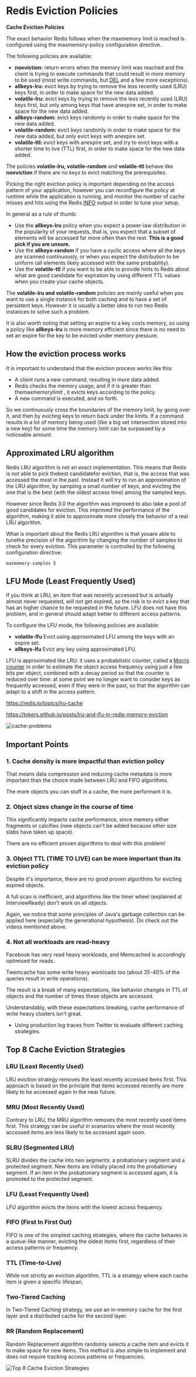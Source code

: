 # Redis Eviction Policies

**Cache Eviction Policies**

The exact behavior Redis follows when the maxmemory limit is reached is configured using the maxmemory-policy configuration directive.

The following policies are available:

- **noeviction:** return errors when the memory limit was reached and the client is trying to execute commands that could result in more memory to be used (most write commands, but [DEL](https://redis.io/commands/del) and a few more exceptions).
- **allkeys-lru:** evict keys by trying to remove the less recently used (LRU) keys first, in order to make space for the new data added.
- **volatile-lru:** evict keys by trying to remove the less recently used (LRU) keys first, but only among keys that have anexpire set, in order to make space for the new data added.
- **allkeys-random:** evict keys randomly in order to make space for the new data added.
- **volatile-random:** evict keys randomly in order to make space for the new data added, but only evict keys with anexpire set.
- **volatile-ttl:** evict keys with anexpire set, and try to evict keys with a shorter time to live (TTL) first, in order to make space for the new data added.

The policies **volatile-lru, volatile-random** and **volatile-ttl** behave like **noeviction** if there are no keys to evict matching the prerequisites.

Picking the right eviction policy is important depending on the access pattern of your application, however you can reconfigure the policy at runtime while the application is running, and monitor the number of cache misses and hits using the Redis [INFO](https://redis.io/commands/info) output in order to tune your setup.

In general as a rule of thumb:

- Use the **allkeys-lru** policy when you expect a power-law distribution in the popularity of your requests, that is, you expect that a subset of elements will be accessed far more often than the rest. **This is a good pick if you are unsure.**
- Use the **allkeys-random** if you have a cyclic access where all the keys are scanned continuously, or when you expect the distribution to be uniform (all elements likely accessed with the same probability).
- Use the **volatile-ttl** if you want to be able to provide hints to Redis about what are good candidate for expiration by using different TTL values when you create your cache objects.

The **volatile-lru and volatile-random** policies are mainly useful when you want to use a single instance for both caching and to have a set of persistent keys. However it is usually a better idea to run two Redis instances to solve such a problem.

It is also worth noting that setting an expire to a key costs memory, so using a policy like **allkeys-lru** is more memory efficient since there is no need to set an expire for the key to be evicted under memory pressure.

## How the eviction process works

It is important to understand that the eviction process works like this:

- A client runs a new command, resulting in more data added.
- Redis checks the memory usage, and if it is greater than themaxmemorylimit , it evicts keys according to the policy.
- A new command is executed, and so forth.

So we continuously cross the boundaries of the memory limit, by going over it, and then by evicting keys to return back under the limits.
If a command results in a lot of memory being used (like a big set intersection stored into a new key) for some time the memory limit can be surpassed by a noticeable amount.

## Approximated LRU algorithm

Redis LRU algorithm is not an exact implementation. This means that Redis is not able to pick thebest candidatefor eviction, that is, the access that was accessed the most in the past. Instead it will try to run an approximation of the LRU algorithm, by sampling a small number of keys, and evicting the one that is the best (with the oldest access time) among the sampled keys.

However since Redis 3.0 the algorithm was improved to also take a pool of good candidates for eviction. This improved the performance of the algorithm, making it able to approximate more closely the behavior of a real LRU algorithm.

What is important about the Redis LRU algorithm is that youare able to tunethe precision of the algorithm by changing the number of samples to check for every eviction. This parameter is controlled by the following configuration directive:

`maxmemory-samples 5`

## LFU Mode (Least Frequently Used)

If you think at LRU, an item that was recently accessed but is actually almost never requested, will not get expired, so the risk is to evict a key that has an higher chance to be requested in the future. LFU does not have this problem, and in general should adapt better to different access patterns.

To configure the LFU mode, the following policies are available:

- **volatile-lfu** Evict using approximated LFU among the keys with an expire set.
- **allkeys-lfu** Evict any key using approximated LFU.

LFU is approximated like LRU: it uses a probabilistic counter, called a [Morris counter](https://en.wikipedia.org/wiki/Approximate_counting_algorithm) in order to estimate the object access frequency using just a few bits per object, combined with a decay period so that the counter is reduced over time: at some point we no longer want to consider keys as frequently accessed, even if they were in the past, so that the algorithm can adapt to a shift in the access pattern.

https://redis.io/topics/lru-cache

https://tokers.github.io/posts/lru-and-lfu-in-redis-memory-eviction

![cache-problems](../../../media/Pasted%20image%2020240105232856.jpg)

## Important Points

### 1. Cache density is more impactful than eviction policy

That means data compression and reducing cache metadata is more important than the choice made between LRU and FIFO algorithms.

The more objects you can stuff in a cache, the more performant it is.

### 2. Object sizes change in the course of time

This significantly impacts cache performance, since memory either fragments or calcifies (new objects can't be added because other size slabs have taken up space).

There are no efficient proven algorithms to deal with this problem!

### 3. Object TTL (TIME TO LIVE) can be more important than its eviction policy

Despite it's importance, there are no good proven algorithms for evicting expired objects.

A full scan is inefficient, and algorithms like the timer wheel (explained at InterviewReady) don't work on all objects.

Again, we notice that some principles of Java's garbage collection can be applied here (especially the generational hypothesis). Do check out the videos mentioned above.

### 4. Not all workloads are read-heavy

Facebook has very read heavy workloads, and Memcached is accordingly optimised for reads.

Twemcache has some write heavy workloads too (about 35-40% of the queries result in write operations).

The result is a break of many expectations, like behavior changes in TTL of objects and the number of times these objects are accessed.

Understandably, with these expectations breaking, cache performance of write heavy clusters isn't great.

- Using production log traces from Twitter to evaluate different caching strategies.

## Top 8 Cache Eviction Strategies

### LRU (Least Recently Used)

LRU eviction strategy removes the least recently accessed items first. This approach is based on the principle that items accessed recently are more likely to be accessed again in the near future.

### MRU (Most Recently Used)

Contrary to LRU, the MRU algorithm removes the most recently used items first. This strategy can be useful in scenarios where the most recently accessed items are less likely to be accessed again soon.

### SLRU (Segmented LRU)

SLRU divides the cache into two segments: a probationary segment and a protected segment. New items are initially placed into the probationary segment. If an item in the probationary segment is accessed again, it is promoted to the protected segment.

### LFU (Least Frequently Used)

LFU algorithm evicts the items with the lowest access frequency.

### FIFO (First In First Out)

FIFO is one of the simplest caching strategies, where the cache behaves in a queue-like manner, evicting the oldest items first, regardless of their access patterns or frequency.

### TTL (Time-to-Live)

While not strictly an eviction algorithm, TTL is a strategy where each cache item is given a specific lifespan.

### Two-Tiered Caching

In Two-Tiered Caching strategy, we use an in-memory cache for the first layer and a distributed cache for the second layer.

### RR (Random Replacement)

Random Replacement algorithm randomly selects a cache item and evicts it to make space for new items. This method is also simple to implement and does not require tracking access patterns or frequencies.

![Top 8 Cache Eviction Strategies](../../../media/Pasted%20image%2020240429231428.jpg)

